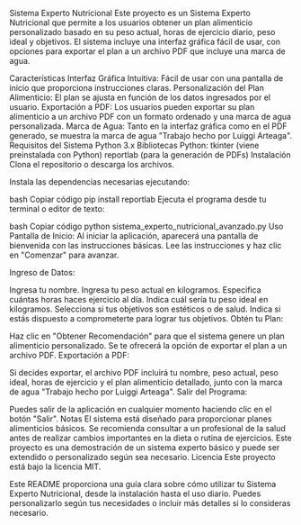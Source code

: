 Sistema Experto Nutricional
Este proyecto es un Sistema Experto Nutricional que permite a los usuarios obtener un plan alimenticio personalizado basado en su peso actual, horas de ejercicio diario, peso ideal y objetivos. El sistema incluye una interfaz gráfica fácil de usar, con opciones para exportar el plan a un archivo PDF que incluye una marca de agua.

Características
Interfaz Gráfica Intuitiva: Fácil de usar con una pantalla de inicio que proporciona instrucciones claras.
Personalización del Plan Alimenticio: El plan se ajusta en función de los datos ingresados por el usuario.
Exportación a PDF: Los usuarios pueden exportar su plan alimenticio a un archivo PDF con un formato ordenado y una marca de agua personalizada.
Marca de Agua: Tanto en la interfaz gráfica como en el PDF generado, se muestra la marca de agua "Trabajo hecho por Luiggi Arteaga".
Requisitos del Sistema
Python 3.x
Bibliotecas Python:
tkinter (viene preinstalada con Python)
reportlab (para la generación de PDFs)
Instalación
Clona el repositorio o descarga los archivos.

Instala las dependencias necesarias ejecutando:

bash
Copiar código
pip install reportlab
Ejecuta el programa desde tu terminal o editor de texto:

bash
Copiar código
python sistema_experto_nutricional_avanzado.py
Uso
Pantalla de Inicio: Al iniciar la aplicación, aparecerá una pantalla de bienvenida con las instrucciones básicas. Lee las instrucciones y haz clic en "Comenzar" para avanzar.

Ingreso de Datos:

Ingresa tu nombre.
Ingresa tu peso actual en kilogramos.
Especifica cuántas horas haces ejercicio al día.
Indica cuál sería tu peso ideal en kilogramos.
Selecciona si tus objetivos son estéticos o de salud.
Indica si estás dispuesto a comprometerte para lograr tus objetivos.
Obtén tu Plan:

Haz clic en "Obtener Recomendación" para que el sistema genere un plan alimenticio personalizado.
Se te ofrecerá la opción de exportar el plan a un archivo PDF.
Exportación a PDF:

Si decides exportar, el archivo PDF incluirá tu nombre, peso actual, peso ideal, horas de ejercicio y el plan alimenticio detallado, junto con la marca de agua "Trabajo hecho por Luiggi Arteaga".
Salir del Programa:

Puedes salir de la aplicación en cualquier momento haciendo clic en el botón "Salir".
Notas
El sistema está diseñado para proporcionar planes alimenticios básicos. Se recomienda consultar a un profesional de la salud antes de realizar cambios importantes en la dieta o rutina de ejercicios.
Este proyecto es una demostración de un sistema experto básico y puede ser extendido o personalizado según sea necesario.
Licencia
Este proyecto está bajo la licencia MIT.

Este README proporciona una guía clara sobre cómo utilizar tu Sistema Experto Nutricional, desde la instalación hasta el uso diario. Puedes personalizarlo según tus necesidades o incluir más detalles si lo consideras necesario.

